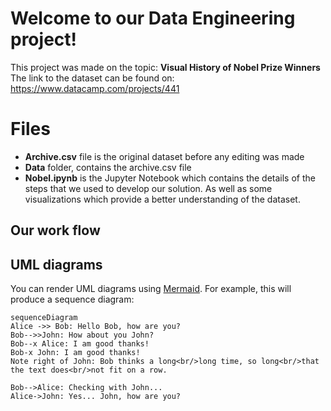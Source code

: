 # Welcome to our Data Engineering project!

This project was made on the topic: **Visual History of Nobel Prize Winners**
The link to the dataset can be found on: https://www.datacamp.com/projects/441

# Files
- **Archive.csv** file is the original dataset before any editing was made
-  **Data** folder,  contains the archive.csv file
- **Nobel.ipynb** is the Jupyter Notebook which contains the details of the steps that we used to develop our solution. As well as some visualizations which provide a better understanding of the dataset. 

## Our work flow

## UML diagrams

You can render UML diagrams using [Mermaid](https://mermaidjs.github.io/). For example, this will produce a sequence diagram:

```mermaid
sequenceDiagram
Alice ->> Bob: Hello Bob, how are you?
Bob-->>John: How about you John?
Bob--x Alice: I am good thanks!
Bob-x John: I am good thanks!
Note right of John: Bob thinks a long<br/>long time, so long<br/>that the text does<br/>not fit on a row.

Bob-->Alice: Checking with John...
Alice->John: Yes... John, how are you?
```



